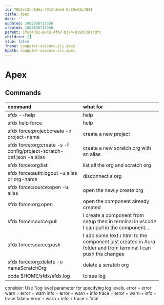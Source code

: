 ```yaml
---
id: 78b1e12c-8d6a-4912-8eed-6c20e08c7841
title: Apex
desc: ''
updated: 1602930717556
created: 1602930717556
parent: 1f634d92-8ea3-4fb7-b374-019d7287c0fc
children: []
stub: false
fname: computer-science.cli.apex
hpath: computer-science.cli.apex
---
```

# Apex

## Commands

| command                                                              | what for                                                                                                     |
| :------------------------------------------------------------------- | :----------------------------------------------------------------------------------------------------------- |
| sfdx --help                                                          | help                                                                                                         |
| sfdx help force                                                      | help                                                                                                         |
| sfdx force:project:create -n project-name                            | create a new project                                                                                         |
| sfdx force:org:create -s -f config/project-scratch-def.json -a alias | create a new scratch org with an alias                                                                       |
| sfdx force:org:list                                                  | list all the org and scratch org                                                                             |
| sfdx force:auth:logout -u alias or org-name                          | disconnect a org                                                                                             |
| sfdx force:source:open -u alias                                      | open the newly create org                                                                                    |
| sfdx force:org:open                                                  | open the component already created                                                                           |
| sfdx force:source:pull                                               | I create a component from setup then in terminal in vscode I can pull in the component...                    |
| sfdx force:source:push                                               | I add some text / html to the component just created in Aura folder and from terminal I can push the changes |
| sfdx force:org:delete -u nameScratchOrg                              | delete a scratch org                                                                                         |
| code $HOME/sfdx/sfdx.log                                             | to see log                                                                                                   |

consider:
Use "log level parameter for specifying log levels. error = error 
warn = error + warn 
info = error + warn + info 
trace = error + warn + info + trace 
fatal = error + warn + info + trace + fatal

